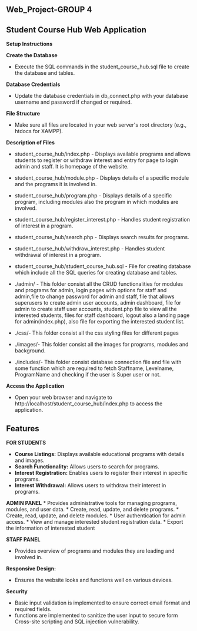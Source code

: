 ## Web_Project-GROUP 4

## Student Course Hub Web Application
**Setup Instructions**

**Create the Database**
* Execute the SQL commands in the student_course_hub.sql file to create the database and tables.

**Database Credentials**
* Update the database credentials in db_connect.php with your database username and password if changed or required.

**File Structure**
* Make sure all files are located in your web server's root directory (e.g., htdocs for XAMPP).

**Description of Files**
* student_course_hub/index.php - Displays available programs and allows students to register or withdraw interest and entry for page to login admin and staff. It is homepage of the website.
* student_course_hub/module.php - Displays details of a specific module and the programs it is involved in.
* student_course_hub/program.php - Displays details of a specific program, including modules also the program in which modules are involved.
* student_course_hub/register_interest.php -  Handles student registration of interest in a program.
* student_course_hub/search.php -  Displays search results for programs.
* student_course_hub/withdraw_interest.php -  Handles student withdrawal of interest in a program.
* student_course_hub/student_course_hub.sql - File for creating database which include all the SQL queries for creating database and tables.
* ./admin/ - This folder consist all the CRUD functionalities for modules and programs for admin, login pages with options for staff and admin,file to change password for admin and staff,  file that allows superusers to create admin user accounts, admin dashboard, file for admin to create staff user accounts, student.php file to view all the interested students, files for staff dashboard, logout also a landing page for admin(index.php), also file for exporting the interested student list.

* ./css/- This folder consist all the css styling files for different pages
* ./images/- This folder consist all the images for programs, modules and background.
* ./includes/- This folder consist database connection file and file with some function which are required to fetch Staffname, Levelname, ProgramName and checking if the user is Super user or not.


**Access the Application**
* Open your web browser and navigate to http://localhost/student_course_hub/index.php to access the application.


## Features

**FOR STUDENTS**
* **Course Listings:** Displays available educational programs with details and images.
* **Search Functionality:** Allows users to search for programs.
* **Interest Registration:** Enables users to register their interest in specific programs.
* **Interest Withdrawal:** Allows users to withdraw their interest in programs.


**ADMIN PANEL** 
    * Provides administrative tools for managing programs, modules, and user data.
    * Create, read, update, and delete programs.
    * Create, read, update, and delete modules.
    * User authentication for admin access.
    * View and manage interested student registration data.
    * Export the information of interested student
 
**STAFF PANEL**
* Provides overview of programs and modules they are leading and involved in.
  
 
**Responsive Design:** 
* Ensures the website looks and functions well on various devices.

**Security**
* Basic input validation is implemented to ensure correct email format and required fields.
* functions are implemented to sanitize the user input to secure form Cross-site scripting and SQL injection vulnerability.
